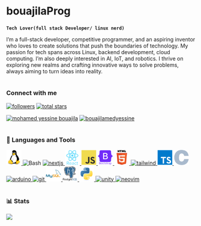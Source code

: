 # bouajilaProg

**`Tech Lover(full stack Developer/ linux nerd)`**
 <p align="left">

I’m a full-stack developer, competitive programmer, and an aspiring inventor who loves to create solutions that push the boundaries of technology. My passion for tech spans across Linux, backend development, cloud computing. I’m also deeply interested in AI, IoT, and robotics. I thrive on exploring new realms and crafting innovative ways to solve problems, always aiming to turn ideas into reality.

 </p>

#

### Connect with me
<p align="left">
 <a href="https://github.com/bouajilaProg?tab=followers">
         <img alt="followers" title="Follow me on Github" src="https://custom-icon-badges.demolab.com/github/followers/bouajilaProg?color=236ad3&labelColor=1155ba&style=for-the-badge&logo=person-add&label=Follow&logoColor=white"/></a>
      <a href="https://github.com/bouajilaProg?tab=repositories&sort=stargazers">
         <img alt="total stars" title="Total stars on GitHub" src="https://custom-icon-badges.demolab.com/github/stars/bouajilaProg?color=55960c&style=for-the-badge&labelColor=488207&logo=star"/></a>

</p>
<p align="left">
<a href="https://www.linkedin.com/in/mohamed-yessine-bouajila-3751b0273/" target="blank"><img align="center" src="https://raw.githubusercontent.com/rahuldkjain/github-profile-readme-generator/master/src/images/icons/Social/linked-in-alt.svg" alt="mohamed yessine bouajila" height="40" width="40" /></a>
<a href="https://codeforces.com/profile/bouajilamedyessine" target="blank"><img align="center" src="https://raw.githubusercontent.com/rahuldkjain/github-profile-readme-generator/master/src/images/icons/Social/codeforces.svg" alt="bouajilamedyessine" height="40" width="40" /></a>
</p>

#

### 🧰 Languages and Tools
<p align="left">
  <!-- Linux -->
  <a href="https://www.linux.org/" target="_blank" rel="noreferrer">
    <img src="https://raw.githubusercontent.com/devicons/devicon/master/icons/linux/linux-original.svg" alt="linux" width="40" height="40"/>
  </a>
  
  <a>
    <img  alt="Bash" width="40px" src="https://cdn.jsdelivr.net/gh/devicons/devicon/icons/bash/bash-original.svg" />
  </a>

  <!-- Web Technologies -->
  <a href="https://nextjs.org/" target="_blank" rel="noreferrer">
    <img src="https://cdn.worldvectorlogo.com/logos/nextjs-2.svg" alt="nextjs" width="40" height="40"/>
  </a>
  <a href="https://reactjs.org/" target="_blank" rel="noreferrer">
    <img src="https://raw.githubusercontent.com/devicons/devicon/master/icons/react/react-original-wordmark.svg" alt="react" width="40" height="40"/>
  </a>
  <a href="https://developer.mozilla.org/en-US/docs/Web/JavaScript" target="_blank" rel="noreferrer">
    <img src="https://raw.githubusercontent.com/devicons/devicon/master/icons/javascript/javascript-original.svg" alt="javascript" width="40" height="40"/>
  </a>
  <a href="https://getbootstrap.com" target="_blank" rel="noreferrer">
    <img src="https://raw.githubusercontent.com/devicons/devicon/master/icons/bootstrap/bootstrap-plain-wordmark.svg" alt="bootstrap" width="40" height="40"/>
  </a>
  <a href="https://www.w3.org/html/" target="_blank" rel="noreferrer">
    <img src="https://raw.githubusercontent.com/devicons/devicon/master/icons/html5/html5-original-wordmark.svg" alt="html5" width="40" height="40"/>
  </a>
  <a href="https://tailwindcss.com/" target="_blank" rel="noreferrer">
    <img src="https://www.vectorlogo.zone/logos/tailwindcss/tailwindcss-icon.svg" alt="tailwind" width="40" height="40"/>
  </a>
  <a href="https://www.typescriptlang.org/" target="_blank" rel="noreferrer">
    <img src="https://raw.githubusercontent.com/devicons/devicon/master/icons/typescript/typescript-original.svg" alt="typescript" width="40" height="40"/>
  </a>

  <!-- C and its family -->
  <a href="https://www.cprogramming.com/" target="_blank" rel="noreferrer">
    <img src="https://raw.githubusercontent.com/devicons/devicon/master/icons/c/c-original.svg" alt="c" width="40" height="40"/>
  </a>
 
  <!-- Others -->
  <a href="https://www.arduino.cc/" target="_blank" rel="noreferrer">
    <img src="https://cdn.worldvectorlogo.com/logos/arduino-1.svg" alt="arduino" width="40" height="40"/>
  </a>
  <a href="https://git-scm.com/" target="_blank" rel="noreferrer">
    <img src="https://www.vectorlogo.zone/logos/git-scm/git-scm-icon.svg" alt="git" width="40" height="40"/>
  </a>
  <a href="https://www.mysql.com/" target="_blank" rel="noreferrer">
    <img src="https://raw.githubusercontent.com/devicons/devicon/master/icons/mysql/mysql-original-wordmark.svg" alt="mysql" width="40" height="40"/>
  </a>
  <a href="https://www.postgresql.org" target="_blank" rel="noreferrer">
    <img src="https://raw.githubusercontent.com/devicons/devicon/master/icons/postgresql/postgresql-original-wordmark.svg" alt="postgresql" width="40" height="40"/>
  </a>
  <a href="https://www.python.org" target="_blank" rel="noreferrer">
    <img src="https://raw.githubusercontent.com/devicons/devicon/master/icons/python/python-original.svg" alt="python" width="40" height="40"/>
  </a>
  <a href="https://unity.com/" target="_blank" rel="noreferrer">
    <img src="https://www.vectorlogo.zone/logos/unity3d/unity3d-icon.svg" alt="unity" width="40" height="40"/>
  </a>
<a href="https://neovim.io/" target="_blank">
  <img src="https://upload.wikimedia.org/wikipedia/commons/3/3a/Neovim-mark.svg" alt="neovim" width="40" height="40"/>
</a>
</p>

#
### 📊 Stats


<p>
  <img align="center" src="https://github-readme-stats.vercel.app/api/top-langs/?username=bouajilaProg&theme=dracula&hide_langs_below=1" />
</p>
